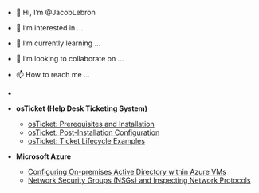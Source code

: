 - 👋 Hi, I’m @JacobLebron
- 👀 I’m interested in ...
- 🌱 I’m currently learning ...
- 💞️ I’m looking to collaborate on ...
- 📫 How to reach me ...

- 
- <b>osTicket (Help Desk Ticketing System)</b>
  - [osTicket: Prerequisites and Installation](https://github.com/JacobLebron/osticket-prereqs)
  - [osTicket: Post-Installation Configuration](https://github.com/joshmadakorcc/post-install-config)
  - [osTicket: Ticket Lifecycle Examples](https://github.com/joshmadakorcc/ticket-lifecycle)
- <b>Microsoft Azure</b>
  - [Configuring On-premises Active Directory within Azure VMs](https://github.com/joshmadakorcc/configure-ad)
  - [Network Security Groups (NSGs) and Inspecting Network Protocols](https://github.com/joshmadakorcc/azure-network-protocols)



<!---
JacobLebron/JacobLebron is a ✨ special ✨ repository because its `README.md` (this file) appears on your GitHub profile.
You can click the Preview link to take a look at your changes.
--->

